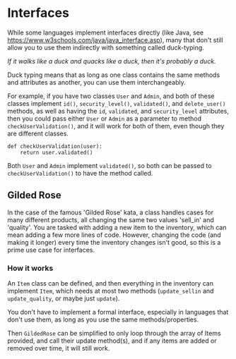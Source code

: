 # Interfaces

While some languages implement interfaces directly (like Java, see https://www.w3schools.com/java/java_interface.asp), many that don't still allow you to use them indirectly with something called duck-typing.

_If it walks like a duck and quacks like a duck, then it's probably a duck._

Duck typing means that as long as one class contains the same methods and attributes as another, you can use them interchangeably.

For example, if you have two classes `User` and `Admin`, and both of these classes implement `id()`, `security_level()`, `validated()`, and `delete_user()` methods, as well as having the `id`, `validated`, and `security_level` attributes, then you could pass either `User` or `Admin` as a parameter to method `checkUserValidation()`, and it will work for both of them, even though they are different classes.

```
def checkUserValidation(user):
    return user.validated()
```

Both `User` and `Admin` implement `validated()`, so both can be passed to `checkUserValidation()` to have the method called.

## Gilded Rose

In the case of the famous 'Gilded Rose' kata, a class handles cases for many different products, all changing the same two values 'sell_in' and 'quality'.
You are tasked with adding a new item to the inventory, which can mean adding a few more lines of code. However, changing the code (and making it longer) every time the inventory changes isn't good, so this is a prime use case for interfaces.

### How it works

An `Item` class can be defined, and then everything in the inventory can implement `Item`, which needs at most two methods (`update_sellin` and `update_quality`, or maybe just `update`).

You don't have to implement a formal interface, especially in languages that don't use them, as long as you use the same methods/properties.

Then `GildedRose` can be simplified to only loop through the array of Items provided, and call their update method(s), and if any items are added or removed over time, it will still work.
